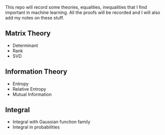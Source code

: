 This repo will record some theories, equalities, inequalities that I find important in machine learning. All the proofs will be recorded and I will also add my notes on these stuff.

## Matrix Theory
- Determinant
- Rank
- SVD

## Information Theory
- Entropy
- Relative Entropy
- Mutual Information

## Integral
- Integral with Gaussian function family
- Integral in probabilities
